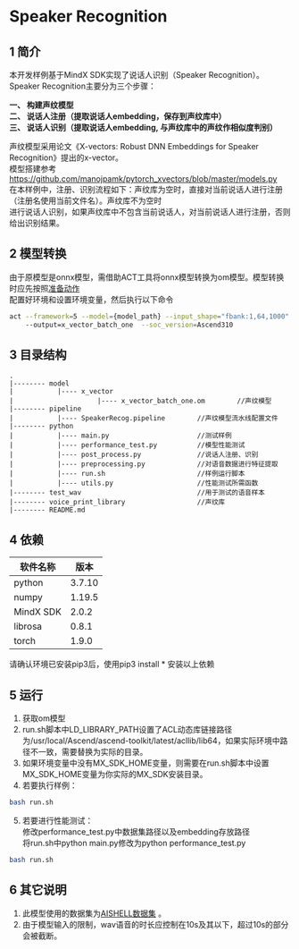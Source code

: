 # Speaker Recognition

## 1 简介
  本开发样例基于MindX SDK实现了说话人识别（Speaker Recognition）。<br/>
  Speaker Recognition主要分为三个步骤：<br/>

  **一、 构建声纹模型** <br/>
  **二、 说话人注册（提取说话人embedding，保存到声纹库中）** <br/>
  **三、 说话人识别（提取说话人embedding, 与声纹库中的声纹作相似度判别）** <br/>

  声纹模型采用论文《X-vectors: Robust DNN Embeddings for Speaker Recognition》提出的x-vector。<br/>
  模型搭建参考 https://github.com/manojpamk/pytorch_xvectors/blob/master/models.py <br/>
  在本样例中，注册、识别流程如下：声纹库为空时，直接对当前说话人进行注册（注册名使用当前文件名）。声纹库不为空时 <br/>
  进行说话人识别，如果声纹库中不包含当前说话人，对当前说话人进行注册，否则给出识别结果。<br/>

## 2 模型转换

由于原模型是onnx模型，需借助ACT工具将onnx模型转换为om模型。模型转换时应先按照[准备动作](https://support.huaweicloud.com/atc-model-convert-cann202infer/atlasatc_16_0005.html)  
配置好环境和设置环境变量，然后执行以下命令
```bash
act --framework=5 --model={model_path} --input_shape="fbank:1,64,1000"
    --output=x_vector_batch_one  --soc_version=Ascend310
```


## 3 目录结构


```
.
|-------- model
|           |---- x_vector         
|                     |---- x_vector_batch_one.om        //声纹模型
|-------- pipeline
|           |---- SpeakerRecog.pipeline        //声纹模型流水线配置文件
|-------- python
|           |---- main.py                      //测试样例
|           |---- performance_test.py          //模型性能测试
|           |---- post_process.py              //说话人注册、识别
|           |---- preprocessing.py             //对语音数据进行特征提取
|           |---- run.sh                       //样例运行脚本
|           |---- utils.py                     //性能测试所需函数
|-------- test_wav                             //用于测试的语音样本
|-------- voice_print_library                  //声纹库
|-------- README.md
```

## 4 依赖

|软件名称    | 版本     |
|-----------|----------|
| python    | 3.7.10   |
| numpy     | 1.19.5   |
| MindX SDK | 2.0.2    |
| librosa   | 0.8.1    |
| torch     | 1.9.0    |
请确认环境已安装pip3后，使用pip3 install * 安装以上依赖


## 5 运行

1. 获取om模型
2. run.sh脚本中LD_LIBRARY_PATH设置了ACL动态库链接路径为/usr/local/Ascend/ascend-toolkit/latest/acllib/lib64，如果实际环境中路径不一致，需要替换为实际的目录。
3. 如果环境变量中没有MX_SDK_HOME变量，则需要在run.sh脚本中设置MX_SDK_HOME变量为你实际的MX_SDK安装目录。
4. 若要执行样例：
```bash
bash run.sh
```

5. 若要进行性能测试：<br/>
修改performance_test.py中数据集路径以及embedding存放路径<br/>
将run.sh中python main.py修改为python performance_test.py
```bash
bash run.sh
```

## 6 其它说明

1. 此模型使用的数据集为[AISHELL数据集](http://www.aishelltech.com/kysjcp) 。
2. 由于模型输入的限制，wav语音的时长应控制在10s及其以下，超过10s的部分会被截断。
